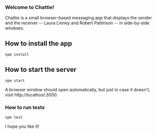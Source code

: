 ### Welcome to Chattie!

Chattie is a small browser-based messaging app that displays the sender and the receiver -- Laura Linney and Robert Pattinson -- in side-by-side windows.

## How to install the app

`npm install`

## How to start the server

`npm start`

A browser window should open automatically, but just in case it doesn't, visit http://localhost:3000.

### How to run tests

`npm test`

I hope you like it!
